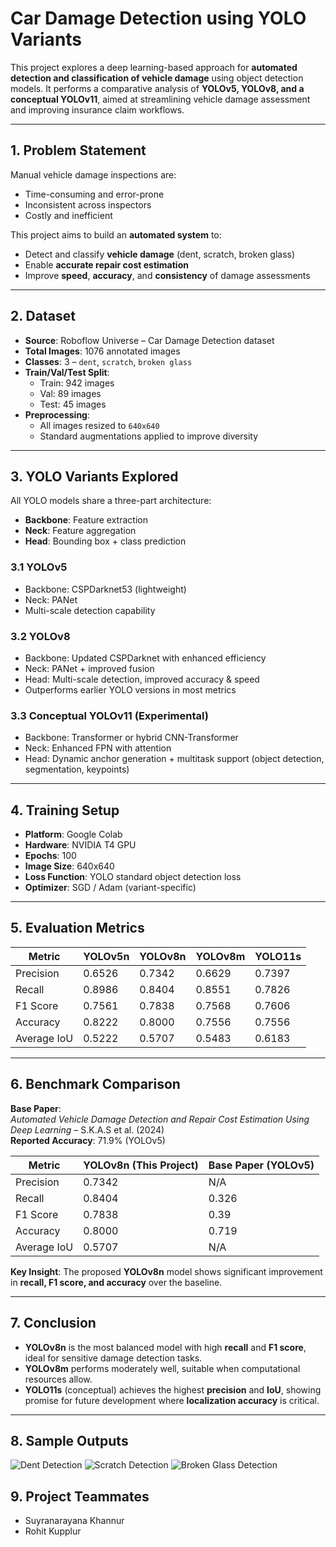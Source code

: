 # Car Damage Detection using YOLO Variants

This project explores a deep learning-based approach for **automated detection and classification of vehicle damage** using object detection models. It performs a comparative analysis of **YOLOv5, YOLOv8, and a conceptual YOLOv11**, aimed at streamlining vehicle damage assessment and improving insurance claim workflows.

---

## 1. Problem Statement

Manual vehicle damage inspections are:
- Time-consuming and error-prone
- Inconsistent across inspectors
- Costly and inefficient

This project aims to build an **automated system** to:
- Detect and classify **vehicle damage** (dent, scratch, broken glass)
- Enable **accurate repair cost estimation**
- Improve **speed**, **accuracy**, and **consistency** of damage assessments

---

## 2. Dataset

- **Source**: Roboflow Universe – Car Damage Detection dataset
- **Total Images**: 1076 annotated images
- **Classes**: 3 – `dent`, `scratch`, `broken glass`
- **Train/Val/Test Split**:
  - Train: 942 images
  - Val: 89 images
  - Test: 45 images
- **Preprocessing**:
  - All images resized to `640x640`
  - Standard augmentations applied to improve diversity

---

## 3. YOLO Variants Explored

All YOLO models share a three-part architecture:
- **Backbone**: Feature extraction
- **Neck**: Feature aggregation
- **Head**: Bounding box + class prediction

### 3.1 YOLOv5
- Backbone: CSPDarknet53 (lightweight)
- Neck: PANet
- Multi-scale detection capability

### 3.2 YOLOv8
- Backbone: Updated CSPDarknet with enhanced efficiency
- Neck: PANet + improved fusion
- Head: Multi-scale detection, improved accuracy & speed
- Outperforms earlier YOLO versions in most metrics

### 3.3 Conceptual YOLOv11 (Experimental)
- Backbone: Transformer or hybrid CNN-Transformer
- Neck: Enhanced FPN with attention
- Head: Dynamic anchor generation + multitask support (object detection, segmentation, keypoints)

---

## 4. Training Setup

- **Platform**: Google Colab
- **Hardware**: NVIDIA T4 GPU
- **Epochs**: 100
- **Image Size**: 640x640
- **Loss Function**: YOLO standard object detection loss
- **Optimizer**: SGD / Adam (variant-specific)

---

## 5. Evaluation Metrics

| Metric       | YOLOv5n | YOLOv8n | YOLOv8m | YOLO11s |
|--------------|---------|---------|---------|---------|
| Precision    | 0.6526  | 0.7342  | 0.6629  | 0.7397  |
| Recall       | 0.8986  | 0.8404  | 0.8551  | 0.7826  |
| F1 Score     | 0.7561  | 0.7838  | 0.7568  | 0.7606  |
| Accuracy     | 0.8222  | 0.8000  | 0.7556  | 0.7556  |
| Average IoU  | 0.5222  | 0.5707  | 0.5483  | 0.6183  |

---

## 6. Benchmark Comparison

**Base Paper**:  
*Automated Vehicle Damage Detection and Repair Cost Estimation Using Deep Learning* – S.K.A.S et al. (2024)  
**Reported Accuracy**: 71.9% (YOLOv5)

| Metric       | YOLOv8n (This Project) | Base Paper (YOLOv5) |
|--------------|------------------------|----------------------|
| Precision    | 0.7342                 | N/A                  |
| Recall       | 0.8404                 | 0.326                |
| F1 Score     | 0.7838                 | 0.39                 |
| Accuracy     | 0.8000                 | 0.719                |
| Average IoU  | 0.5707                 | N/A                  |

**Key Insight**: The proposed **YOLOv8n** model shows significant improvement in **recall, F1 score, and accuracy** over the baseline.

---

## 7. Conclusion

- **YOLOv8n** is the most balanced model with high **recall** and **F1 score**, ideal for sensitive damage detection tasks.
- **YOLOv8m** performs moderately well, suitable when computational resources allow.
- **YOLO11s** (conceptual) achieves the highest **precision** and **IoU**, showing promise for future development where **localization accuracy** is critical.

---

## 8. Sample Outputs

![Dent Detection](dent.jpg)
![Scratch Detection](scratch.jpg)
![Broken Glass Detection](broken-glass.jpg)

## 9. Project Teammates
- Suyranarayana Khannur 
- Rohit Kupplur
